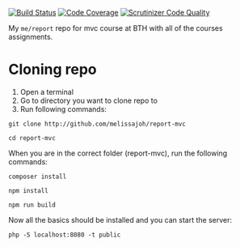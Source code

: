 [![Build Status](https://scrutinizer-ci.com/g/melissajoh/report-mvc/badges/build.png?b=main)](https://scrutinizer-ci.com/g/melissajoh/report-mvc/build-status/main)
[![Code Coverage](https://scrutinizer-ci.com/g/melissajoh/report-mvc/badges/coverage.png?b=main)](https://scrutinizer-ci.com/g/melissajoh/report-mvc/code-structure/main/code-coverage)
[![Scrutinizer Code Quality](https://scrutinizer-ci.com/g/melissajoh/report-mvc/badges/quality-score.png?b=main)](https://scrutinizer-ci.com/g/melissajoh/report-mvc/?branch=main)

My `me/report` repo for mvc course at BTH with all of the courses assignments.

# Cloning repo
1. Open a terminal
2. Go to directory you want to clone repo to
3. Run following commands:
```
git clone http://github.com/melissajoh/report-mvc
```
```
cd report-mvc
```

When you are in the correct folder (report-mvc), run the following commands:
```
composer install
```
```
npm install
```
```
npm run build
```

Now all the basics should be installed and you can start the server:
```
php -S localhost:8080 -t public
```
